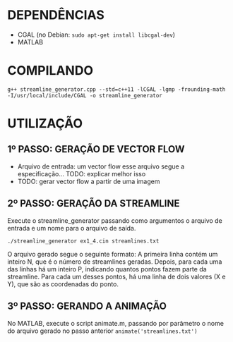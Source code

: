 # DEPENDÊNCIAS
- CGAL (no Debian: ```sudo apt-get install libcgal-dev```)
- MATLAB


# COMPILANDO
```
g++ streamline_generator.cpp --std=c++11 -lCGAL -lgmp -frounding-math -I/usr/local/include/CGAL -o streamline_generator
```


# UTILIZAÇÃO

## 1º PASSO: GERAÇÃO DE VECTOR FLOW
- Arquivo de entrada: um vector flow
esse arquivo segue a especificação... TODO: explicar melhor isso
- TODO: gerar vector flow a partir de uma imagem

## 2º PASSO: GERAÇÃO DA STREAMLINE
Execute o streamline_generator passando como argumentos o arquivo de entrada e um nome para o arquivo de saída.
```
./streamline_generator ex1_4.cin streamlines.txt
```
O arquivo gerado segue o seguinte formato:
A primeira linha contém um inteiro N, que é o número de streamlines geradas.
Depois, para cada uma das linhas há um inteiro P, indicando quantos pontos fazem parte da streamline. Para cada um desses pontos, há uma linha de dois valores (X e Y), que são as coordenadas do ponto.

## 3º PASSO: GERANDO A ANIMAÇÃO
No MATLAB, execute o script animate.m, passando por parâmetro o nome do arquivo gerado no passo anterior
```animate('streamlines.txt')```
